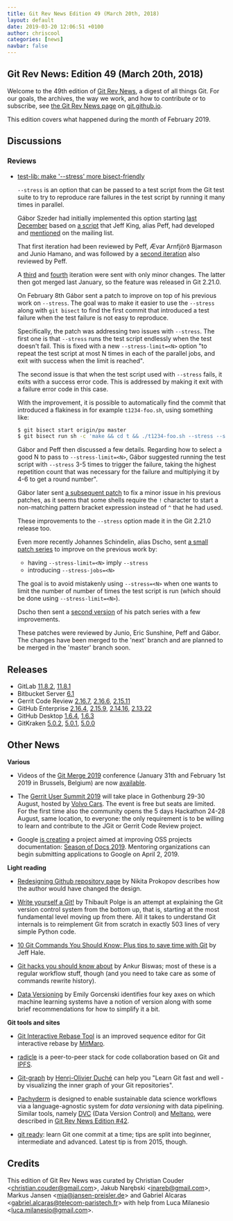 ```yaml
---
title: Git Rev News Edition 49 (March 20th, 2018)
layout: default
date: 2019-03-20 12:06:51 +0100
author: chriscool
categories: [news]
navbar: false
---
```


## Git Rev News: Edition 49 (March 20th, 2018)

Welcome to the 49th edition of [Git Rev News](https://git.github.io/rev_news/rev_news/),
a digest of all things Git. For our goals, the archives, the way we work, and how to contribute or to
subscribe, see [the Git Rev News page](https://git.github.io/rev_news/rev_news/) on [git.github.io](http://git.github.io).

This edition covers what happened during the month of February 2019.

## Discussions

<!---
### General
-->

### Reviews

* [test-lib: make '\-\-stress' more bisect-friendly](https://public-inbox.org/git/20190208115045.13256-1-szeder.dev@gmail.com/)

  `--stress` is an option that can be passed to a test script from the
  Git test suite to try to reproduce rare failures in the test script
  by running it many times in parallel.

  Gábor Szeder had initially implemented this option starting
  [last December](https://public-inbox.org/git/20181204163457.15717-1-szeder.dev@gmail.com/)
  based on [a script](https://github.com/peff/git/blob/meta/stress)
  that Jeff King, alias Peff, had developed and
  [mentioned](https://public-inbox.org/git/20181122161722.GC28192@sigill.intra.peff.net/)
  on the mailing list.

  That first iteration had been reviewed by Peff, Ævar Arnfjörð
  Bjarmason and Junio Hamano, and was followed by a
  [second iteration](https://public-inbox.org/git/20181209225628.22216-1-szeder.dev@gmail.com/)
  also reviewed by Peff.

  A [third](https://public-inbox.org/git/20181230191629.3232-1-szeder.dev@gmail.com/) and
  [fourth](https://public-inbox.org/git/20190105010859.11031-1-szeder.dev@gmail.com/)
  iteration were sent with only minor changes. The latter then got merged last January,
  so the feature was released in Git 2.21.0.

  On February 8th Gábor sent a patch to improve on top of his previous
  work on `--stress`. The goal was to make it easier to use the
  `--stress` along with `git bisect` to find the first commit that
  introduced a test failure when the test failure is not easy to
  reproduce.

  Specifically, the patch was addressing two issues with
  `--stress`. The first one is that `--stress` runs the test script
  endlessly when the test doesn't fail. This is fixed with a new
  `--stress-limit=<N>` option "to repeat the test script at most N
  times in each of the parallel jobs, and exit with success when the
  limit is reached".

  The second issue is that when the test script used with `--stress`
  fails, it exits with a success error code. This is addressed by
  making it exit with a failure error code in this case.

  With the improvement, it is possible to automatically find the
  commit that introduced a flakiness in for example `t1234-foo.sh`,
  using something like:

  ```sh
  $ git bisect start origin/pu master
  $ git bisect run sh -c 'make && cd t && ./t1234-foo.sh --stress --stress-limit=300'
  ```

  Gábor and Peff then discussed a few details. Regarding how to select a
  good N to pass to `--stress-limit=<N>`, Gábor suggested running the
  test script with `--stress` 3-5 times to trigger the failure, taking
  the highest repetition count that was necessary for the failure and
  multiplying it by 4-6 to get a round number".

  Gábor later sent [a subsequent patch](https://public-inbox.org/git/20190211195803.1682-1-szeder.dev@gmail.com/)
  to fix a minor issue in his previous patches, as it seems that some
  shells require the `!` character to start a non-matching pattern
  bracket expression instead of `^` that he had used.

  These improvements to the `--stress` option made it in the Git
  2.21.0 release too.

  Even more recently Johannes Schindelin, alias Dscho, sent
  [a small patch series](https://public-inbox.org/git/pull.155.git.gitgitgadget@gmail.com/)
  to improve on the previous work by:

    - having `--stress-limit=<N>` imply `--stress`
    - introducing `--stress-jobs=<N>`

  The goal is to avoid mistakenly using `--stress=<N>` when one wants
  to limit the number of number of times the test script is run (which
  should be done using `--stress-limit=<N>`).

  Dscho then sent a [second version](https://public-inbox.org/git/pull.155.v2.git.gitgitgadget@gmail.com/)
  of his patch series with a few improvements.

  These patches were reviewed by Junio, Eric Sunshine, Peff and
  Gábor. The changes have been merged to the 'next' branch and are
  planned to be merged in the 'master' branch soon.


<!---
### Support
-->

<!---
## Developer Spotlight:
-->

## Releases

+ GitLab [11.8.2](https://about.gitlab.com/2019/03/14/gitlab-11-8-2-released/),
[11.8.1](https://about.gitlab.com/2019/03/04/security-release-gitlab-11-dot-8-dot-1-released/)
+ Bitbucket Server [6.1](https://confluence.atlassian.com/bitbucketserver/bitbucket-server-release-notes-872139866.html)
+ Gerrit Code Review [2.16.7](https://www.gerritcodereview.com/2.16.html#2167),
[2.16.6](https://www.gerritcodereview.com/2.16.html#2166),
[2.15.11](https://www.gerritcodereview.com/2.15.html#21511)
+ GitHub Enterprise [2.16.4](https://enterprise.github.com/releases/2.16.4/notes),
[2.15.9](https://enterprise.github.com/releases/2.15.9/notes),
[2.14.16](https://enterprise.github.com/releases/2.14.16/notes),
[2.13.22](https://enterprise.github.com/releases/2.13.22/notes)
+ GitHub Desktop [1.6.4](https://desktop.github.com/release-notes/),
[1.6.3](https://desktop.github.com/release-notes/)
+ GitKraken [5.0.2](https://support.gitkraken.com/release-notes/current),
[5.0.1](https://support.gitkraken.com/release-notes/current),
[5.0.0](https://support.gitkraken.com/release-notes/current)

## Other News

__Various__

* Videos of the [Git Merge 2019](https://git-merge.com/) conference
  (January 31th and February 1st 2019 in Brussels, Belgium) are now
  [available](https://www.youtube.com/playlist?list=PL0lo9MOBetEFqBue4vNcTEnkBjgIQU1Q3).

* The [Gerrit User Summit 2019](https://gus2019.eventbrite.com) will take place
  in Gothenburg 29-30 August, hosted by [Volvo Cars](http://volvocars.com).
  The event is free but seats are limited. For the first time also the community
  opens the 5 days Hackathon 24-28 August, same location, to everyone: the only
  requirement is to be willing to learn and contribute to the JGit or Gerrit
  Code Review project.

* Google [is creating](https://opensource.googleblog.com/2019/03/introducing-season-of-docs.html)
  a project aimed at improving OSS projects documentation:
  [Season of Docs 2019](https://developers.google.com/season-of-docs/).
  Mentoring organizations can begin submitting applications to Google
  on April 2, 2019.


__Light reading__

* [Redesigning Github repository page](http://tonsky.me/blog/github-redesign/)
  by Nikita Prokopov describes how the author would have changed the design.

* [Write yourself a Git!](https://wyag.thb.lt/) by Thibault Polge is
  an attempt at explaining the Git version control system from the
  bottom up, that is, starting at the most fundamental level moving up
  from there. All it takes to understand Git internals is to
  reimplement Git from scratch  in exactly 503 lines of very simple
  Python code.

* [10 Git Commands You Should Know; Plus tips to save time with Git](https://towardsdatascience.com/10-git-commands-you-should-know-df54bea1595c)
  by Jeff Hale.

* [Git hacks you should know about](https://dev.to/teamxenox/git-hacks-you-should-know-about-16pk)
  by Ankur Biswas; most of these is a regular workflow stuff, though
  (and you need to take care as some of commands rewrite history).

* [Data Versioning](https://emilygorcenski.com/post/data-versioning/)
  by Emily Gorcenski identifies four key axes on which machine
  learning systems have a notion of version along with some brief
  recommendations for how to simplify it a bit.


__Git tools and sites__

* [Git Interactive Rebase Tool](https://gitrebasetool.mitmaro.ca/) is
  an improved sequence editor for Git interactive rebase by
  [MitMaro](https://github.com/MitMaro).

* [radicle](http://radicle.xyz/) is a peer-to-peer stack for code
  collaboration based on Git and [IPFS](https://ipfs.io/).

* [Git-graph](https://github.com/hoduche/git-graph) by
  [Henri-Olivier Duché](https://github.com/hoduche)
  can help you "Learn Git fast and well - by visualizing the inner graph of your Git
  repositories".

* [Pachyderm](https://www.pachyderm.io/open_source.html) is designed
  to enable sustainable data science workflows via a language-agnostic
  system for *data versioning* with data pipelining.  Similar tools,
  namely [DVC](https://dvc.org) (Data Version Control)
  and [Meltano](https://gitlab.com/meltano/meltano), were described
  in [Git Rev News Edition #42](https://git.github.io/rev_news/2018/08/22/edition-42/).

* [git ready](http://gitready.com/): learn Git one commit at a time;
  tips are split into beginner, intermediate and advanced.
  Latest tip is from 2015, though.


## Credits

This edition of Git Rev News was curated by
Christian Couder &lt;<christian.couder@gmail.com>&gt;,
Jakub Narębski &lt;<jnareb@gmail.com>&gt;,
Markus Jansen &lt;<mja@jansen-preisler.de>&gt; and
Gabriel Alcaras &lt;<gabriel.alcaras@telecom-paristech.fr>&gt;
with help from Luca Milanesio &lt;<luca.milanesio@gmail.com>&gt;.
